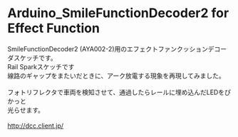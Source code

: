 # Arduino_SmileFunctionDecoder2 for Effect Function<br>
SmileFunctionDecoder2 (AYA002-2)用のエフェクトファンクッションデコーダスケッチです。<br>
Rail Sparkスケッチです<br>
線路のギャップをまたいだときに、アーク放電する現象を再現してみました。<br>
<br>
フォトリフレクタで車両を検知させて、通過したらレールに埋め込んだLEDをぴかっと<br>
光らせます。<br>
<br>
http://dcc.client.jp/<br>
<br>
